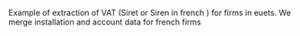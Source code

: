 Example of extraction of VAT (Siret or Siren in french ) for firms in euets.
We merge installation and account data for french firms